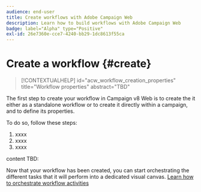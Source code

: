 ```yaml
---
audience: end-user
title: Create workflows with Adobe Campaign Web
description: Learn how to build workflows with Adobe Campaign Web
badge: label="Alpha" type="Positive"
exl-id: 26e7360e-cce7-4240-bb29-1dc8613f55ca
---
```


# Create a workflow {#create}

>[!CONTEXTUALHELP]
>id="acw_workflow_creation_properties"
>title="Workflow properties"
>abstract="TBD"

The first step to create your workflow in Campaign v8 Web is to create the it either as a standalone workflow or to create it directly within a campaign, and to define its properties.

To do so, follow these steps:

1. xxxx
1. xxxx
1. xxxx

content TBD:

Now that your workflow has been created, you can start orchestrating the different tasks that it will perform into a dedicated visual canvas. [Learn how to orchestrate workflow activities](build-workflow.md)
